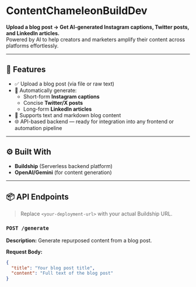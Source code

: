 # ContentChameleonBuildDev

**Upload a blog post → Get AI-generated Instagram captions, Twitter posts, and LinkedIn articles.**  
Powered by AI to help creators and marketers amplify their content across platforms effortlessly.

---

## 🚀 Features

- ✅ Upload a blog post (via file or raw text)
- 🤖 Automatically generate:
  - Short-form **Instagram captions**
  - Concise **Twitter/X posts**
  - Long-form **LinkedIn articles**
- 📄 Supports text and markdown blog content
- 🌐 API-based backend — ready for integration into any frontend or automation pipeline

---

## ⚙️ Built With

- **Buildship** (Serverless backend platform)
- **OpenAI/Gemini** (for content generation)

---

## 📦 API Endpoints

> Replace `<your-deployment-url>` with your actual Buildship URL.

### `POST /generate`

**Description:** Generate repurposed content from a blog post.

**Request Body:**

```json
{
  "title": "Your blog post title",
  "content": "Full text of the blog post"
}
